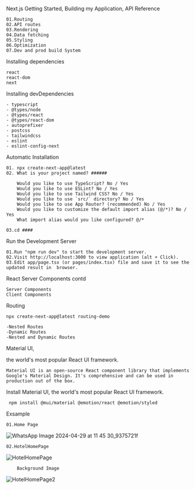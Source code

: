 Next.js
Getting Started, Building my Application, API Reference

    01.Routing
    02.API routes
    03.Rendering
    04.Data fetching
    05.Styling
    06.Optimization
    07.Dev and prod build System

Installing dependencies

    react
    react-dom
    next

Installing devDependencies

    - typescript
    - @types/node
    - @types/react
    - @types/react-dom
    - autoprefixer
    - postcss
    - tailwindcss
    - eslint
    - eslint-config-next

Automatic Installation

    01. npx create-next-app@latest
    02. What is your project named? ######
    
        Would you like to use TypeScript? No / Yes
        Would you like to use ESLint? No / Yes
        Would you like to use Tailwind CSS? No / Yes
        Would you like to use `src/` directory? No / Yes
        Would you like to use App Router? (recommended) No / Yes
        Would you like to customize the default import alias (@/*)? No / Yes
        What import alias would you like configured? @/*
        
    03.cd ####
    
Run the Development Server

    01.Run "npm run dev" to start the development server.
    02.Visit http://localhost:3000 to view application (alt + Click).
    03.Edit app/page.tsx (or pages/index.tsx) file and save it to see the updated result in  browser.

React Server Components contd

    Server Components
    Client Components

Routing 

    npx create-next-app@latest routing-demo

    -Nested Routes
    -Dynamic Routes
    -Nested and Dynamic Routes


Material UI, 

the world's most popular React UI framework.

    Material UI is an open-source React component library that implements Google's Material Design. It's comprehensive and can be used in production out of the box.

Install Material UI, the world's most popular React UI framework.

     npm install @mui/material @emotion/react @emotion/styled 


Exsample 

    01.Home Page
![WhatsApp Image 2024-04-29 at 11 45 30_9375721f](https://github.com/wickramasinghe07/Next_JS-Tute/assets/102098023/2843854d-ac6b-4497-b6e5-bf470b9459e7)

    02.HotelHomePage

![HotelHomePage](https://github.com/wickramasinghe07/Next_JS-Tute/assets/102098023/aebab165-40ec-4ed7-a69b-b27218563775)

        Background Image
![HotelHomePage2](https://github.com/wickramasinghe07/Next_JS-Tute/assets/102098023/f9d61163-9f75-4d6f-8475-61a7b0f340cd)


    
        
      



